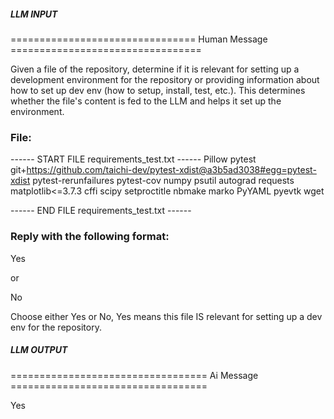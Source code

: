 ##### LLM INPUT #####
================================ Human Message =================================

Given a file of the repository, determine if it is relevant for setting up a development environment for the repository or providing information about how to set up dev env (how to setup, install, test, etc.). This determines whether the file's content is fed to the LLM and helps it set up the environment.

### File:
------ START FILE requirements_test.txt ------
Pillow
pytest
git+https://github.com/taichi-dev/pytest-xdist@a3b5ad3038#egg=pytest-xdist
pytest-rerunfailures
pytest-cov
numpy
psutil
autograd
requests
matplotlib<=3.7.3
cffi
scipy
setproctitle
nbmake
marko
PyYAML
pyevtk
wget

------ END FILE requirements_test.txt ------

### Reply with the following format:

<rel>Yes</rel>

or

<rel>No</rel>

Choose either Yes or No, Yes means this file IS relevant for setting up a dev env for the repository.

##### LLM OUTPUT #####
================================== Ai Message ==================================

<rel>Yes</rel>